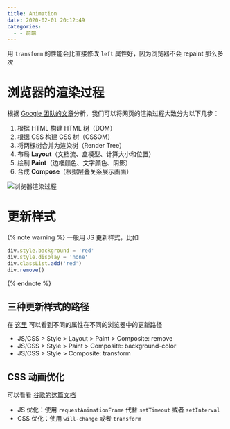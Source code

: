 ```yaml
---
title: Animation
date: 2020-02-01 20:12:49
categories:
  - - 前端
---
```



用 `transform` 的性能会比直接修改 `left` 属性好，因为浏览器不会 repaint 那么多次

# 浏览器的渲染过程

根据 [Google 团队的文章](https://developers.google.com/web/fundamentals/performance/critical-rendering-path/render-tree-construction)分析，我们可以将网页的渲染过程大致分为以下几步：

1. 根据 HTML 构建 HTML 树（DOM）
2. 根据 CSS 构建 CSS 树（CSSOM）
3. 将两棵树合并为渲染树（Render Tree）
4. 布局 **Layout**（文档流、盒模型、计算大小和位置）
5. 绘制 **Paint**（边框颜色、文字颜色、阴影）
6. 合成 **Compose**（根据层叠关系展示画面）

![浏览器渲染过程](https://hais-note-pics-1301462215.cos.ap-chengdu.myqcloud.com/Browser-Render-Process.png)

# 更新样式

{% note warning %}
一般用 JS 更新样式，比如
```js
div.style.background = 'red'
div.style.display = 'none'
div.classList.add('red')
div.remove()
```
{% endnote %}

## 三种更新样式的路径

在 [这里](https://csstriggers.com/) 可以看到不同的属性在不同的浏览器中的更新路径

- JS/CSS > Style > Layout > Paint > Composite: remove
- JS/CSS > Style > Paint > Composite: background-color
- JS/CSS > Style > Composite: transform

## CSS 动画优化

可以看看 [谷歌的这篇文档](https://developers.google.com/web/fundamentals/performance/rendering)

- JS 优化：使用 `requestAnimationFrame` 代替 `setTimeout` 或者 `setInterval`
- CSS 优化：使用 `will-change` 或者 `transform`